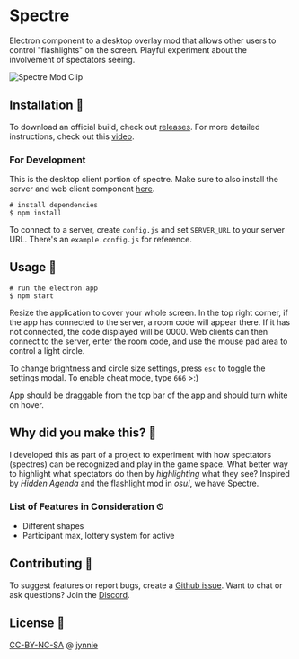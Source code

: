 # Spectre

Electron component to a desktop overlay mod that allows other users to control "flashlights" on the screen. Playful experiment about the involvement of spectators seeing.

![Spectre Mod Clip](/spectre.gif)

## Installation 🔨

To download an official build, check out [releases](https://github.com/jynnie/spectre-app/releases). For more detailed instructions, check out this [video](https://youtu.be/4xnEr9n1jvk).

### For Development

This is the desktop client portion of spectre. Make sure to also install the server and web client component [here](https://github.com/jynnie/spectre-web).

```
# install dependencies
$ npm install
```

To connect to a server, create `config.js` and set `SERVER_URL` to your server URL. There's an `example.config.js` for reference.

## Usage 🔦

```
# run the electron app
$ npm start
```

Resize the application to cover your whole screen. In the top right corner, if the app has connected to the server, a room code will appear there. If it has not connected, the code displayed will be 0000. Web clients can then connect to the server, enter the room code, and use the mouse pad area to control a light circle.

To change brightness and circle size settings, press `esc` to toggle the settings modal. To enable cheat mode, type `666` >:)

App should be draggable from the top bar of the app and should turn white on hover.

## Why did you make this? 👀

I developed this as part of a project to experiment with how spectators (spectres) can be recognized and play in the game space. What better way to highlight what spectators do then by *highlighting* what they see? Inspired by _Hidden Agenda_ and the flashlight mod in _osu!_, we have Spectre.

### List of Features in Consideration ⏲

* Different shapes
* Participant max, lottery system for active

## Contributing 🙌

To suggest features or report bugs, create a [Github issue](https://github.com/jynnie/spectre-app). Want to chat or ask questions? Join the [Discord](https://discord.com/invite/UwYRv3h).

## License 🔎
[CC-BY-NC-SA](https://creativecommons.org/licenses/by-nc-sa/4.0/) @ [jynnie](https://github.com/jynnie)
